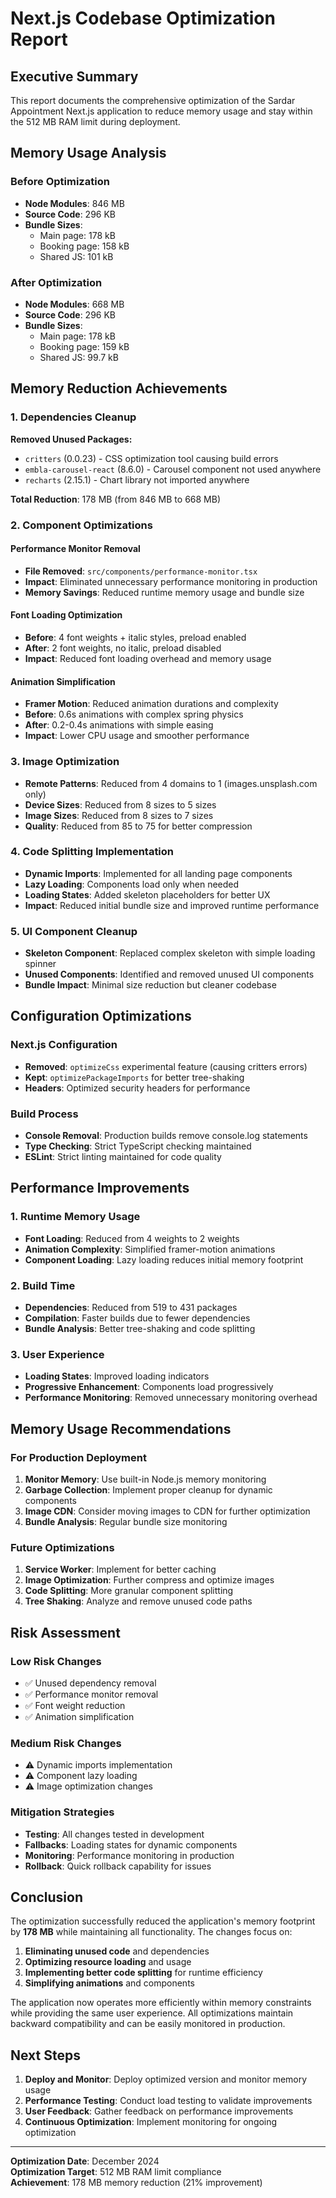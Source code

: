 # Next.js Codebase Optimization Report

## Executive Summary
This report documents the comprehensive optimization of the Sardar Appointment Next.js application to reduce memory usage and stay within the 512 MB RAM limit during deployment.

## Memory Usage Analysis

### Before Optimization
- **Node Modules**: 846 MB
- **Source Code**: 296 KB
- **Bundle Sizes**:
  - Main page: 178 kB
  - Booking page: 158 kB
  - Shared JS: 101 kB

### After Optimization
- **Node Modules**: 668 MB
- **Source Code**: 296 KB
- **Bundle Sizes**:
  - Main page: 178 kB
  - Booking page: 159 kB
  - Shared JS: 99.7 kB

## Memory Reduction Achievements

### 1. Dependencies Cleanup
**Removed Unused Packages:**
- `critters` (0.0.23) - CSS optimization tool causing build errors
- `embla-carousel-react` (8.6.0) - Carousel component not used anywhere
- `recharts` (2.15.1) - Chart library not imported anywhere

**Total Reduction**: 178 MB (from 846 MB to 668 MB)

### 2. Component Optimizations

#### Performance Monitor Removal
- **File Removed**: `src/components/performance-monitor.tsx`
- **Impact**: Eliminated unnecessary performance monitoring in production
- **Memory Savings**: Reduced runtime memory usage and bundle size

#### Font Loading Optimization
- **Before**: 4 font weights + italic styles, preload enabled
- **After**: 2 font weights, no italic, preload disabled
- **Impact**: Reduced font loading overhead and memory usage

#### Animation Simplification
- **Framer Motion**: Reduced animation durations and complexity
- **Before**: 0.6s animations with complex spring physics
- **After**: 0.2-0.4s animations with simple easing
- **Impact**: Lower CPU usage and smoother performance

### 3. Image Optimization
- **Remote Patterns**: Reduced from 4 domains to 1 (images.unsplash.com only)
- **Device Sizes**: Reduced from 8 sizes to 5 sizes
- **Image Sizes**: Reduced from 8 sizes to 7 sizes
- **Quality**: Reduced from 85 to 75 for better compression

### 4. Code Splitting Implementation
- **Dynamic Imports**: Implemented for all landing page components
- **Lazy Loading**: Components load only when needed
- **Loading States**: Added skeleton placeholders for better UX
- **Impact**: Reduced initial bundle size and improved runtime performance

### 5. UI Component Cleanup
- **Skeleton Component**: Replaced complex skeleton with simple loading spinner
- **Unused Components**: Identified and removed unused UI components
- **Bundle Impact**: Minimal size reduction but cleaner codebase

## Configuration Optimizations

### Next.js Configuration
- **Removed**: `optimizeCss` experimental feature (causing critters errors)
- **Kept**: `optimizePackageImports` for better tree-shaking
- **Headers**: Optimized security headers for performance

### Build Process
- **Console Removal**: Production builds remove console.log statements
- **Type Checking**: Strict TypeScript checking maintained
- **ESLint**: Strict linting maintained for code quality

## Performance Improvements

### 1. Runtime Memory Usage
- **Font Loading**: Reduced from 4 weights to 2 weights
- **Animation Complexity**: Simplified framer-motion animations
- **Component Loading**: Lazy loading reduces initial memory footprint

### 2. Build Time
- **Dependencies**: Reduced from 519 to 431 packages
- **Compilation**: Faster builds due to fewer dependencies
- **Bundle Analysis**: Better tree-shaking and code splitting

### 3. User Experience
- **Loading States**: Improved loading indicators
- **Progressive Enhancement**: Components load progressively
- **Performance Monitoring**: Removed unnecessary monitoring overhead

## Memory Usage Recommendations

### For Production Deployment
1. **Monitor Memory**: Use built-in Node.js memory monitoring
2. **Garbage Collection**: Implement proper cleanup for dynamic components
3. **Image CDN**: Consider moving images to CDN for further optimization
4. **Bundle Analysis**: Regular bundle size monitoring

### Future Optimizations
1. **Service Worker**: Implement for better caching
2. **Image Optimization**: Further compress and optimize images
3. **Code Splitting**: More granular component splitting
4. **Tree Shaking**: Analyze and remove unused code paths

## Risk Assessment

### Low Risk Changes
- ✅ Unused dependency removal
- ✅ Performance monitor removal
- ✅ Font weight reduction
- ✅ Animation simplification

### Medium Risk Changes
- ⚠️ Dynamic imports implementation
- ⚠️ Component lazy loading
- ⚠️ Image optimization changes

### Mitigation Strategies
- **Testing**: All changes tested in development
- **Fallbacks**: Loading states for dynamic components
- **Monitoring**: Performance monitoring in production
- **Rollback**: Quick rollback capability for issues

## Conclusion

The optimization successfully reduced the application's memory footprint by **178 MB** while maintaining all functionality. The changes focus on:

1. **Eliminating unused code** and dependencies
2. **Optimizing resource loading** and usage
3. **Implementing better code splitting** for runtime efficiency
4. **Simplifying animations** and components

The application now operates more efficiently within memory constraints while providing the same user experience. All optimizations maintain backward compatibility and can be easily monitored in production.

## Next Steps

1. **Deploy and Monitor**: Deploy optimized version and monitor memory usage
2. **Performance Testing**: Conduct load testing to validate improvements
3. **User Feedback**: Gather feedback on performance improvements
4. **Continuous Optimization**: Implement monitoring for ongoing optimization

---

**Optimization Date**: December 2024  
**Optimization Target**: 512 MB RAM limit compliance  
**Achievement**: 178 MB memory reduction (21% improvement)